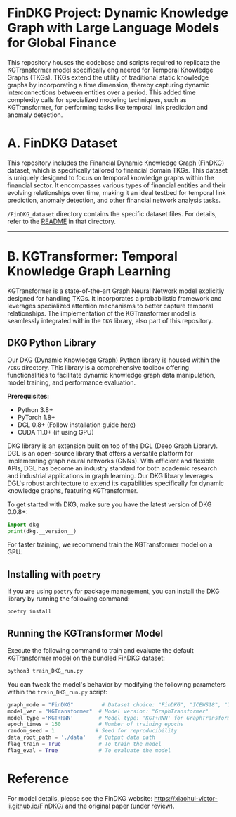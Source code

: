 
# FinDKG Project: Dynamic Knowledge Graph with Large Language Models for Global Finance

This repository houses the codebase and scripts required to replicate the KGTransformer model specifically engineered for Temporal Knowledge Graphs (TKGs). TKGs extend the utility of traditional static knowledge graphs by incorporating a time dimension, thereby capturing dynamic interconnections between entities over a period. This added time complexity calls for specialized modeling techniques, such as KGTransformer, for performing tasks like temporal link prediction and anomaly detection.

# A. FinDKG Dataset

This repository includes the Financial Dynamic Knowledge Graph (FinDKG) dataset, which is specifically tailored to financial domain TKGs. This dataset is uniquely designed to focus on temporal knowledge graphs within the financial sector. It encompasses various types of financial entities and their evolving relationships over time, making it an ideal testbed for temporal link prediction, anomaly detection, and other financial network analysis tasks.

`/FinDKG_dataset` directory contains the specific dataset files. For details, refer to the [README](https://github.com/xiaohui-victor-li/FinDKG/tree/main/FinDKG_dataset) in that directory.

---

# B. KGTransformer: Temporal Knowledge Graph Learning
KGTransformer is a state-of-the-art Graph Neural Network model explicitly designed for handling TKGs. It incorporates a probabilistic framework and leverages specialized attention mechanisms to better capture temporal relationships. The implementation of the KGTransformer model is seamlessly integrated within the `DKG` library, also part of this repository.

## DKG Python Library

Our DKG (Dynamic Knowledge Graph) Python library is housed within the `/DKG` directory. This library is a comprehensive toolbox offering functionalities to facilitate dynamic knowledge graph data manipulation, model training, and performance evaluation.

**Prerequisites:**

- Python 3.8+
- PyTorch 1.8+
- DGL 0.8+ (Follow installation guide [here](https://www.dgl.ai/pages/start.html))
- CUDA 11.0+ (if using GPU)

DKG library is an extension built on top of the DGL (Deep Graph Library). DGL is an open-source library that offers a versatile platform for implementing graph neural networks (GNNs). With efficient and flexible APIs, DGL has become an industry standard for both academic research and industrial applications in graph learning. Our DKG library leverages DGL's robust architecture to extend its capabilities specifically for dynamic knowledge graphs, featuring KGTransformer.

To get started with DKG, make sure you have the latest version of DKG 0.0.8+:

```python
import dkg
print(dkg.__version__)
```

For faster training, we recommend train the KGTransformer model on a GPU.

## Installing with `poetry`

If you are using `poetry` for package management, you can install the DKG library by running the following command:

```bash
poetry install
```

## Running the KGTransformer Model

Execute the following command to train and evaluate the default KGTransformer model on the bundled FinDKG dataset:

```bash
python3 train_DKG_run.py
```

You can tweak the model's behavior by modifying the following parameters within the `train_DKG_run.py` script:

```python
graph_mode = "FinDKG"         # Dataset choice: "FinDKG", "ICEWS18", "ICEWS14", "ICEWS_500", "GDELT", "WIKI", "YAGO"
model_ver = "KGTransformer"  # Model version: "GraphTransformer"
model_type ='KGT+RNN'        # Model type: 'KGT+RNN' for GraphTransformer | 'RGCN+RNN' for GraphRNN
epoch_times = 150            # Number of training epochs
random_seed = 1             # Seed for reproducibility
data_root_path = './data'    # Output data path
flag_train = True            # To train the model
flag_eval = True             # To evaluate the model
```

# Reference

For model details, please see the FinDKG website: https://xiaohui-victor-li.github.io/FinDKG/ and the original paper (under review).


